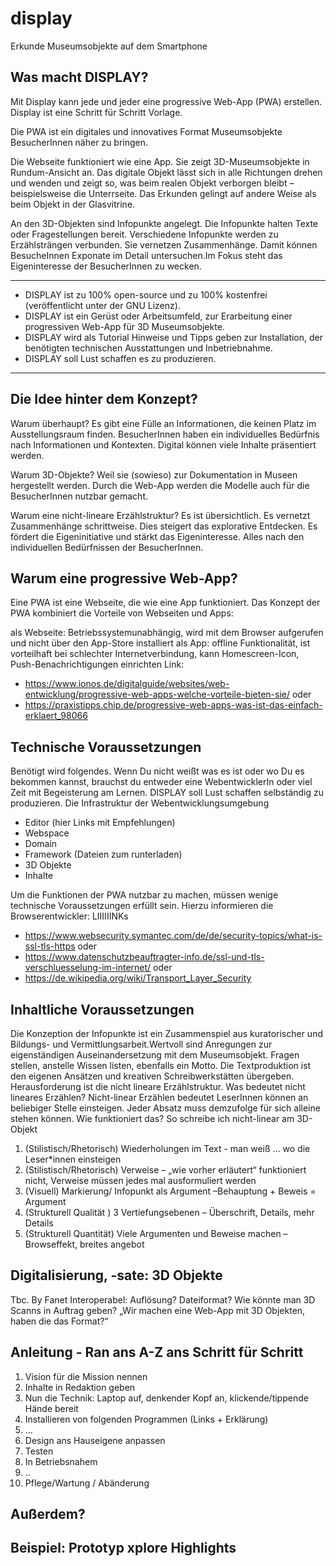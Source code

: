 # display
Erkunde Museumsobjekte auf dem Smartphone

## Was macht DISPLAY?
Mit Display kann jede und jeder eine progressive Web-App (PWA) erstellen. Display ist eine Schritt für Schritt Vorlage.

Die PWA ist ein digitales und innovatives Format Museumsobjekte BesucherInnen näher zu bringen.

Die Webseite funktioniert wie eine App. Sie zeigt 3D-Museumsobjekte in Rundum-Ansicht an. Das digitale Objekt lässt sich in alle Richtungen drehen und wenden und zeigt so, was beim realen Objekt verborgen bleibt – beispielsweise die Unterrseite. Das Erkunden gelingt auf andere Weise als beim Objekt in der Glasvitrine.

An den 3D-Objekten sind Infopunkte angelegt. Die Infopunkte halten Texte oder Fragestellungen bereit. Verschiedene Infopunkte werden zu Erzählsträngen verbunden. Sie vernetzen Zusammenhänge. Damit können BesucheInnen Exponate im Detail untersuchen.Im Fokus steht das Eigeninteresse der BesucherInnen zu wecken.

---

* DISPLAY ist zu 100% open-source und zu 100%  kostenfrei (veröffentlicht unter der GNU Lizenz).
* DISPLAY ist ein Gerüst oder Arbeitsumfeld, zur Erarbeitung einer progressiven Web-App für 3D Museumsobjekte.
* DISPLAY wird als Tutorial Hinweise und Tipps geben zur Installation, der benötigten technischen Ausstattungen und Inbetriebnahme.
* DISPLAY  soll Lust schaffen es zu produzieren.

---

## Die Idee hinter dem Konzept?
Warum überhaupt? Es gibt eine Fülle an Informationen, die keinen Platz im Ausstellungsraum finden. BesucherInnen haben ein individuelles Bedürfnis nach Informationen und Kontexten. Digital können viele Inhalte präsentiert werden.

Warum 3D-Objekte? Weil sie (sowieso) zur Dokumentation in Museen hergestellt werden. Durch die Web-App werden die Modelle auch für die BesucherInnen nutzbar gemacht.

Warum eine nicht-lineare Erzählstruktur? Es ist übersichtlich. Es vernetzt Zusammenhänge schrittweise. Dies steigert das explorative Entdecken. Es fördert die Eigeninitiative und stärkt das Eigeninteresse. Alles nach den individuellen Bedürfnissen der BesucherInnen.

## Warum eine progressive Web-App?
Eine PWA ist eine Webseite, die wie eine App funktioniert.
Das Konzept der PWA kombiniert die Vorteile von Webseiten und Apps:

als Webseite: Betriebssystemunabhängig, wird mit dem Browser aufgerufen und nicht über den App-Store installiert
als App: offline Funktionalität, ist vorteilhaft bei schlechter Internetverbindung, kann Homescreen-Icon, Push-Benachrichtigungen einrichten
Link:
* https://www.ionos.de/digitalguide/websites/web-entwicklung/progressive-web-apps-welche-vorteile-bieten-sie/ oder
* https://praxistipps.chip.de/progressive-web-apps-was-ist-das-einfach-erklaert_98066

## Technische Voraussetzungen
Benötigt wird folgendes. Wenn Du nicht weißt was es ist oder wo Du es bekommen kannst, brauchst du entweder eine WebentwicklerIn oder viel Zeit mit Begeisterung am Lernen. DISPLAY  soll Lust schaffen selbständig zu produzieren. Die Infrastruktur der Webentwicklungsumgebung
* Editor (hier Links mit Empfehlungen)
* Webspace
* Domain
* Framework (Dateien zum runterladen)
* 3D Objekte
* Inhalte

Um die Funktionen der PWA nutzbar zu machen, müssen wenige technische Voraussetzungen erfüllt sein. Hierzu informieren die Browserentwickler: LIIIIIINKs
* https://www.websecurity.symantec.com/de/de/security-topics/what-is-ssl-tls-https oder
* https://www.datenschutzbeauftragter-info.de/ssl-und-tls-verschluesselung-im-internet/ oder
* https://de.wikipedia.org/wiki/Transport_Layer_Security

## Inhaltliche Voraussetzungen
Die Konzeption der Infopunkte ist ein Zusammenspiel aus kuratorischer und Bildungs- und Vermittlungsarbeit.Wertvoll sind Anregungen zur eigenständigen Auseinandersetzung mit dem Museumsobjekt. Fragen stellen, anstelle Wissen listen, ebenfalls ein Motto. Die Textproduktion ist den eigenen Ansätzen und kreativen Schreibwerkstätten übergeben. Herausforderung ist die nicht lineare Erzählstruktur.
Was bedeutet nicht lineares Erzählen?
Nicht-linear Erzählen bedeutet LeserInnen können an beliebiger Stelle einsteigen. Jeder Absatz muss demzufolge für sich alleine stehen können. Wie funktioniert das?
So schreibe ich nicht-linear am 3D-Objekt
1. (Stilistisch/Rhetorisch) Wiederholungen im Text  - man weiß … wo die Leser*innen einsteigen
2. (Stilistisch/Rhetorisch) Verweise – „wie vorher erläutert“ funktioniert nicht, Verweise müssen jedes mal ausformuliert werden
3. (Visuell) Markierung/ Infopunkt als Argument –Behauptung + Beweis = Argument
4. (Strukturell Qualität ) 3 Vertiefungsebenen – Überschrift, Details, mehr Details
5. (Strukturell Quantität) Viele Argumenten und Beweise machen – Browseffekt, breites angebot

## Digitalisierung, -sate: 3D Objekte
Tbc. By Fanet
Interoperabel: Auflösung? Dateiformat? Wie könnte man 3D Scanns in Auftrag geben? „Wir machen eine Web-App mit 3D Objekten, haben die das Format?“

## Anleitung - Ran ans A-Z ans Schritt für Schritt
1. Vision für die Mission nennen
2. Inhalte in Redaktion geben
3. Nun die Technik: Laptop auf, denkender Kopf an, klickende/tippende Hände bereit
4. Installieren von folgenden Programmen (Links + Erklärung)
5. …
6. Design ans Hauseigene anpassen
7. Testen
8. In  Betriebsnahem
9. ..
10. Pflege/Wartung / Abänderung

## Außerdem?

## Beispiel: Prototyp xplore Highlights
